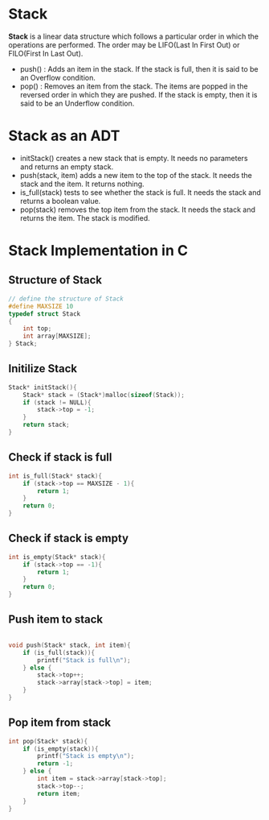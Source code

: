 # Stack
<b>Stack</b> is a linear data structure which follows a particular order in which the operations are performed. The order may be LIFO(Last In First Out) or FILO(First In Last Out).

<ul>
<li>push() : Adds an item in the stack. If the stack is full, then it is said to be an Overflow condition.</li>
<li>pop() : Removes an item from the stack. The items are popped in the reversed order in which they are pushed. If the stack is empty, then it is said to be an Underflow condition.</li>
</ul>

# Stack as an ADT


<ul>

<li>initStack() creates a new stack that is empty. It needs no parameters and returns an empty stack.
</li>
<li>push(stack, item) adds a new item to the top of the stack. It needs the stack and the item. It returns nothing.
</li>

<li> is_full(stack) tests to see whether the stack is full. It needs the stack and returns a boolean value.</li>

<li>pop(stack) removes the top item from the stack. It needs the stack and returns the item. The stack is modified.</li>
</ul>

# Stack Implementation in C 

## Structure of Stack
```c
// define the structure of Stack
#define MAXSIZE 10
typedef struct Stack
{
    int top;
    int array[MAXSIZE];
} Stack;
```

## Initilize Stack
```c
Stack* initStack(){
    Stack* stack = (Stack*)malloc(sizeof(Stack));
    if (stack != NULL){
        stack->top = -1;
    }
    return stack;
}
```

## Check if stack is full
```c
int is_full(Stack* stack){
    if (stack->top == MAXSIZE - 1){
        return 1;
    }
    return 0;
}
```

## Check if stack is empty
```c
int is_empty(Stack* stack){
    if (stack->top == -1){
        return 1;
    }
    return 0;
}
```

## Push item to stack
```c

void push(Stack* stack, int item){
    if (is_full(stack)){
        printf("Stack is full\n");
    } else {
        stack->top++;
        stack->array[stack->top] = item;
    }
}
```

## Pop item from stack
```c
int pop(Stack* stack){
    if (is_empty(stack)){
        printf("Stack is empty\n");
        return -1;
    } else {
        int item = stack->array[stack->top];
        stack->top--;
        return item;
    }
}
```
